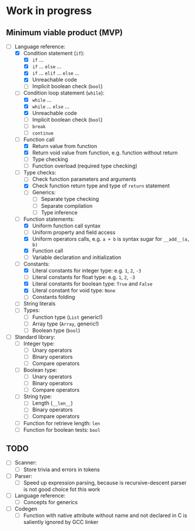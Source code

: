 Work in progress
================

Minimum viable product (MVP)
----------------------------

- [ ] Language reference:
    - [x] Condition statement (`if`):
        - [x] `if` ...
        - [x] `if` ... `else` ...
        - [x] `if` ... `elif` ... `else` ...
        - [x] Unreachable code         
        - [ ] Implicit boolean check (`bool`)
    - [ ] Condition loop statement (`while`):
        - [x] `while` ...        
        - [x] `while` ... `else` ...
        - [x] Unreachable code
        - [ ] Implicit boolean check (`bool`)
        - [ ] `break`
        - [ ] `continue`
    - [ ] Function call
        - [x] Return value from function
        - [x] Return void value from function, e.g. function without return        
        - [ ] Type checking
        - [ ] Function overload (required type checking)
    - [ ] Type checks:
        - [ ] Check function parameters and arguments 
        - [x] Check function return type and type of `return` statement        
        - [ ] Generics:
            - [ ] Separate type checking
            - [ ] Separate compilation
            - [ ] Type inference
    - [ ] Function statements:
        - [x] Uniform function call syntax
        - [ ] Uniform property and field access 
        - [x] Uniform operators calls, e.g. `a + b` is syntax sugar for `__add__(a, b)`
        - [x] Function call 
        - [ ] Variable declaration and initialization
    - [ ] Constants:
        - [x] Literal constants for integer type: e.g. `1`, `2`, `-3`
        - [ ] Literal constants for float type: e.g. `1`, `2`, `-3`
        - [x] Literal constants for boolean type: `True` and `False`
        - [x] Literal constant for void type: `None`
        - [ ] Constants folding
    - [ ] String literals
    - [ ] Types:
        - [ ] Function type (`List` generic!)
        - [ ] Array type (`Array`, generic!)
        - [ ] Boolean type (`bool`)
- [ ] Standard library:        
    - [ ] Integer type:
        - [ ] Unary operators
        - [ ] Binary operators
        - [ ] Compare operators
    - [ ] Boolean type:
        - [ ] Unary operators
        - [ ] Binary operators
        - [ ] Compare operators
    - [ ] String type:
        - [ ] Length (`__len__`)
        - [ ] Binary operators
        - [ ] Compare operators
    - [ ] Function for retrieve length: `len`
    - [ ] Function for boolean tests: `bool`

TODO
----

- [ ] Scanner:
    - [ ] Store trivia and errors in tokens
- [ ] Parser:
    - [ ] Speed up expression parsing, because is recursive-descent parser is not good choice fot this work
- [ ] Language reference:    
    - [ ] Concepts for generics
- [ ] Codegen
    - [ ] Function with native attribute without name and not declared in C is saliently ignored by GCC linker   
